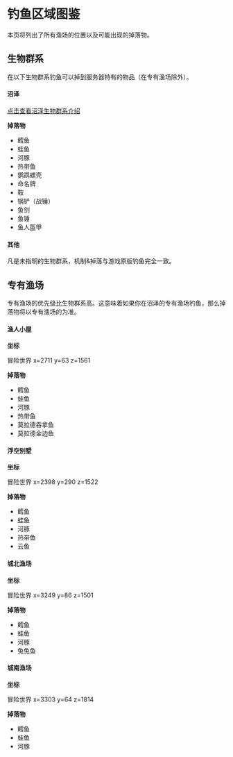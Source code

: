 # 钓鱼区域图鉴

本页将列出了所有渔场的位置以及可能出现的掉落物。

## 生物群系

在以下生物群系钓鱼可以掉到服务器特有的物品（在专有渔场除外）。

<!-- tabs:start -->

#### **沼泽**

[点击查看沼泽生物群系介绍](https://minecraft.fandom.com/zh/wiki/%E6%B2%BC%E6%B3%BD)

**掉落物**

- 鳕鱼
- 蛙鱼
- 河豚
- 热带鱼
- 鹦鹉螺壳
- 命名牌
- 鞍
- 锅铲（战锤）
- 鱼剑
- 鱼锤
- 鱼人盔甲

#### **其他**

凡是未指明的生物群系，机制&掉落与游戏原版钓鱼完全一致。

<!-- tabs:end -->

## 专有渔场

专有渔场的优先级比生物群系高。这意味着如果你在沼泽的专有渔场钓鱼，那么掉落物将以专有渔场的为准。

<!-- tabs:start -->

#### **渔人小屋**

**坐标**

冒险世界 x=2711 y=63 z=1561

**掉落物**

- 鳕鱼
- 蛙鱼
- 河豚
- 热带鱼
- 莫拉德吞拿鱼
- 莫拉德金边鱼

#### **浮空别墅**

**坐标**

冒险世界 x=2398 y=290 z=1522

**掉落物**

- 鳕鱼
- 蛙鱼
- 河豚
- 热带鱼
- 云鱼

#### **城北渔场**

**坐标**

冒险世界 x=3249 y=86 z=1501

**掉落物**

- 鳕鱼
- 蛙鱼
- 河豚
- 兔兔鱼

#### **城南渔场**

**坐标**

冒险世界 x=3303 y=64 z=1814

**掉落物**

- 鳕鱼
- 蛙鱼
- 河豚

<!-- tabs:end -->
